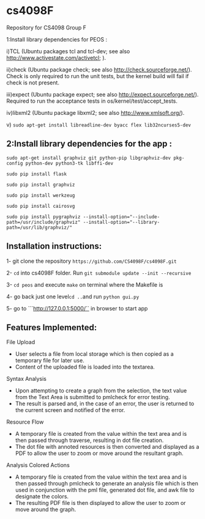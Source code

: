 # cs4098F
Repository for CS4098 Group F


1:Install library dependencies for PEOS : 

i)TCL (Ubuntu packages tcl and tcl-dev; see also http://www.activestate.com/activetcl; ).

ii)check (Ubuntu package check; see also http://check.sourceforge.net/). Check is only required to run the unit tests, but the kernel build will fail if check is not present.

iii)expect (Ubuntu package expect; see also http://expect.sourceforge.net/). Required to run the acceptance tests in os/kernel/test/accept_tests.

iv)libxml2 (Ubuntu package libxml2; see also http://www.xmlsoft.org/).

v) ```sudo apt-get install libreadline-dev byacc flex lib32ncurses5-dev```


## 2:Install library dependencies for the app :
```sudo apt-get install graphviz git python-pip libgraphviz-dev pkg-config python-dev python3-tk libffi-dev```

```sudo pip install flask```

```sudo pip install graphviz```

```sudo pip install werkzeug```

```sudo pip install cairosvg```

```sudo pip install pygraphviz --install-option="--include-path=/usr/include/graphviz" --install-option="--library-path=/usr/lib/graphviz/" ```


## Installation instructions:

1- git clone the repository ``` https://github.com/CS4098F/cs4098F.git ```

2- ```cd``` into cs4098F folder. Run ```git submodule update --init --recursive```

3- ```cd peos``` and execute  ```make```  on terminal where the Makefile is

4- go back just one level```cd ..```and run ```python gui.py``` 

5- go to ```http://127.0.0.1:5000/`` in browser to start app


## Features Implemented:

File Upload
- User selects a file from local storage which is then copied as a temporary file for later use. 
- Content of the uploaded file is loaded into the textarea.

Syntax Analysis
- Upon attempting to create a graph from the selection, the text value from the Text Area is submitted to pmlcheck for error testing.
- The result is parsed and, in the case of an error, the user is returned to the current screen and notified of the error. 

Resource Flow
- A temporary file is created from the value within the text area and is then passed through traverse, resulting in dot file creation.
- The dot file with annoted resources is then converted and displayed as a PDF to allow the user to zoom or move around the resultant graph. 

Analysis Colored Actions
- A temporary file is created from the value within the text area and is then passed through pmlcheck to generate an analysis file which is then used in conjunction with the pml file, generated dot file, and awk file to designate the colors. 
- The resulting PDF file is then displayed to allow the user to zoom or move around the graph. 

